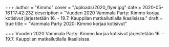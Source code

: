 +++
author = "Kimmo"
cover = "/uploads/2020_flyer.jpg"
date = 2020-05-16T17:42:23Z
description = "Vuoden 2020 Vammala Party: Kimmo korjaa kotisivut järjestetään 16. - 19.7. Kauppilan matkailutilalla Ikaalisissa."
draft = true
title = "Vammala Party 2020: Kimmo korjaa kotisivut"

+++
Vuoden 2020 Vammala Party: Kimmo korjaa kotisivut järjestetään 16. - 19.7. Kauppilan matkailutilalla Ikaalisissa.